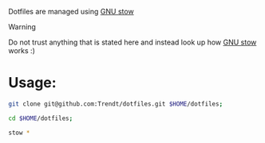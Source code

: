 Dotfiles are managed using [GNU stow][stow]

> [!WARNING]
> Do not trust anything that is stated here and instead look up how [GNU stow][stow] works :)

[stow]: https://www.gnu.org/software/stow/

# Usage:

```sh
git clone git@github.com:Trendt/dotfiles.git $HOME/dotfiles;

cd $HOME/dotfiles;

stow *
```
